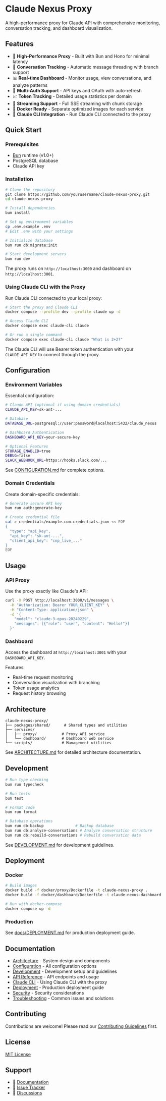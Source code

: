 # Claude Nexus Proxy

A high-performance proxy for Claude API with comprehensive monitoring, conversation tracking, and dashboard visualization.

## Features

- 🚀 **High-Performance Proxy** - Built with Bun and Hono for minimal latency
- 🔀 **Conversation Tracking** - Automatic message threading with branch support
- 📊 **Real-time Dashboard** - Monitor usage, view conversations, and analyze patterns
- 🔐 **Multi-Auth Support** - API keys and OAuth with auto-refresh
- 📈 **Token Tracking** - Detailed usage statistics per domain
- 🔄 **Streaming Support** - Full SSE streaming with chunk storage
- 🐳 **Docker Ready** - Separate optimized images for each service
- 🤖 **Claude CLI Integration** - Run Claude CLI connected to the proxy

## Quick Start

### Prerequisites

- [Bun](https://bun.sh) runtime (v1.0+)
- PostgreSQL database
- Claude API key

### Installation

```bash
# Clone the repository
git clone https://github.com/yourusername/claude-nexus-proxy.git
cd claude-nexus-proxy

# Install dependencies
bun install

# Set up environment variables
cp .env.example .env
# Edit .env with your settings

# Initialize database
bun run db:migrate:init

# Start development servers
bun run dev
```

The proxy runs on `http://localhost:3000` and dashboard on `http://localhost:3001`.

### Using Claude CLI with the Proxy

Run Claude CLI connected to your local proxy:

```bash
# Start the proxy and Claude CLI
docker compose --profile dev --profile claude up -d

# Access Claude CLI
docker compose exec claude-cli claude

# Or run a single command
docker compose exec claude-cli claude "What is 2+2?"
```

The Claude CLI will use Bearer token authentication with your `CLAUDE_API_KEY` to connect through the proxy.

## Configuration

### Environment Variables

Essential configuration:

```bash
# Claude API (optional if using domain credentials)
CLAUDE_API_KEY=sk-ant-...

# Database
DATABASE_URL=postgresql://user:password@localhost:5432/claude_nexus

# Dashboard Authentication
DASHBOARD_API_KEY=your-secure-key

# Optional Features
STORAGE_ENABLED=true
DEBUG=false
SLACK_WEBHOOK_URL=https://hooks.slack.com/...
```

See [CONFIGURATION.md](docs/CONFIGURATION.md) for complete options.

### Domain Credentials

Create domain-specific credentials:

```bash
# Generate secure API key
bun run auth:generate-key

# Create credential file
cat > credentials/example.com.credentials.json << EOF
{
  "type": "api_key",
  "api_key": "sk-ant-...",
  "client_api_key": "cnp_live_..."
}
EOF
```

## Usage

### API Proxy

Use the proxy exactly like Claude's API:

```bash
curl -X POST http://localhost:3000/v1/messages \
  -H "Authorization: Bearer YOUR_CLIENT_KEY" \
  -H "Content-Type: application/json" \
  -d '{
    "model": "claude-3-opus-20240229",
    "messages": [{"role": "user", "content": "Hello!"}]
  }'
```

### Dashboard

Access the dashboard at `http://localhost:3001` with your `DASHBOARD_API_KEY`.

Features:

- Real-time request monitoring
- Conversation visualization with branching
- Token usage analytics
- Request history browsing

## Architecture

```
claude-nexus-proxy/
├── packages/shared/      # Shared types and utilities
├── services/
│   ├── proxy/           # Proxy API service
│   └── dashboard/       # Dashboard web service
└── scripts/             # Management utilities
```

See [ARCHITECTURE.md](docs/ARCHITECTURE.md) for detailed architecture documentation.

## Development

```bash
# Run type checking
bun run typecheck

# Run tests
bun test

# Format code
bun run format

# Database operations
bun run db:backup              # Backup database
bun run db:analyze-conversations # Analyze conversation structure
bun run db:rebuild-conversations # Rebuild conversation data
```

See [DEVELOPMENT.md](docs/DEVELOPMENT.md) for development guidelines.

## Deployment

### Docker

```bash
# Build images
docker build -f docker/proxy/Dockerfile -t claude-nexus-proxy .
docker build -f docker/dashboard/Dockerfile -t claude-nexus-dashboard .

# Run with docker-compose
docker-compose up -d
```

### Production

See [docs/DEPLOYMENT.md](docs/DEPLOYMENT.md) for production deployment guide.

## Documentation

- [Architecture](docs/ARCHITECTURE.md) - System design and components
- [Configuration](docs/CONFIGURATION.md) - All configuration options
- [Development](docs/DEVELOPMENT.md) - Development setup and guidelines
- [API Reference](docs/API.md) - API endpoints and usage
- [Claude CLI](docs/CLAUDE_CLI.md) - Using Claude CLI with the proxy
- [Deployment](docs/DEPLOYMENT.md) - Production deployment guide
- [Security](docs/SECURITY.md) - Security considerations
- [Troubleshooting](docs/TROUBLESHOOTING.md) - Common issues and solutions

## Contributing

Contributions are welcome! Please read our [Contributing Guidelines](CONTRIBUTING.md) first.

## License

[MIT License](LICENSE)

## Support

- 📖 [Documentation](docs/)
- 🐛 [Issue Tracker](https://github.com/yourusername/claude-nexus-proxy/issues)
- 💬 [Discussions](https://github.com/yourusername/claude-nexus-proxy/discussions)
